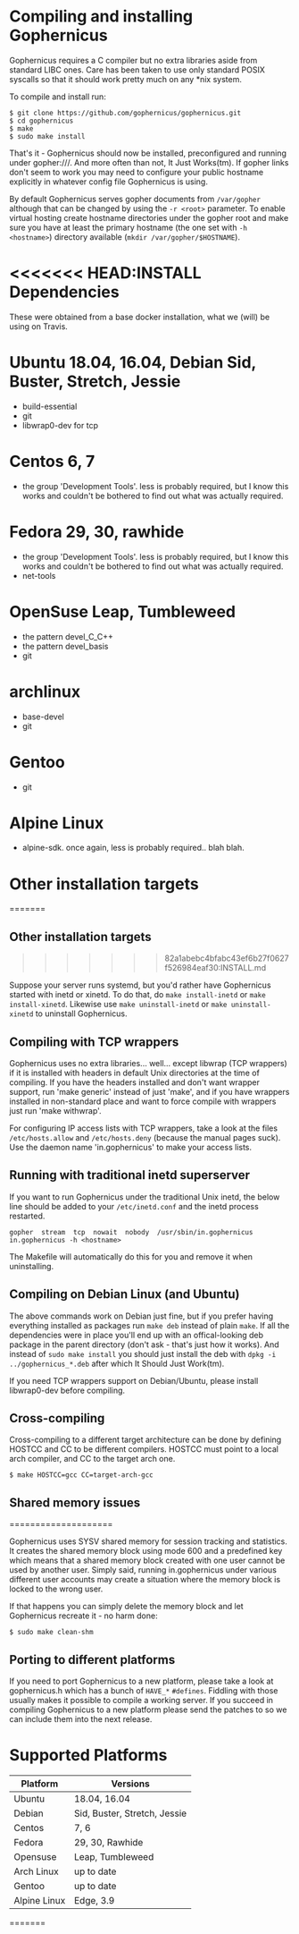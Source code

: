 # Compiling and installing Gophernicus

Gophernicus requires a C compiler but no extra libraries aside
from standard LIBC ones. Care has been taken to use only
standard POSIX syscalls so that it should work pretty much on
any \*nix system.

To compile and install run:

```
$ git clone https://github.com/gophernicus/gophernicus.git
$ cd gophernicus
$ make
$ sudo make install
```

That's it - Gophernicus should now be installed, preconfigured
and running under gopher://<HOSTNAME>/. And more often than not,
It Just Works(tm). If gopher links don't seem to work you may
need to configure your public hostname explicitly in whatever
config file Gophernicus is using.

By default Gophernicus serves gopher documents from `/var/gopher`
although that can be changed by using the `-r <root>` parameter.
To enable virtual hosting create hostname directories under
the gopher root and make sure you have at least the primary
hostname (the one set with `-h <hostname>`) directory available
(`mkdir /var/gopher/$HOSTNAME`).


<<<<<<< HEAD:INSTALL
Dependencies
============

These were obtained from a base docker installation, what we
(will) be using on Travis.

# Ubuntu 18.04, 16.04, Debian Sid, Buster, Stretch, Jessie #
- build-essential
- git
- libwrap0-dev for tcp

# Centos 6, 7 #
- the group 'Development Tools'. less is probably required, but
  I know this works and couldn't be bothered to find out what was
  actually required.

# Fedora 29, 30, rawhide #
- the group 'Development Tools'. less is probably required, but
  I know this works and couldn't be bothered to find out what was
  actually required.
- net-tools

# OpenSuse Leap, Tumbleweed #
- the pattern devel_C_C++
- the pattern devel_basis
- git

# archlinux #
- base-devel
- git

# Gentoo #
- git

# Alpine Linux #
- alpine-sdk. once again, less is probably required.. blah blah.

Other installation targets
==========================
=======
## Other installation targets
>>>>>>> 82a1abebc4bfabc43ef6b27f0627f526984eaf30:INSTALL.md

Suppose your server runs systemd, but you'd rather have Gophernicus
started with inetd or xinetd.  To do that, do `make install-inetd`
or `make install-xinetd`.  Likewise use `make uninstall-inetd` or
`make uninstall-xinetd` to uninstall Gophernicus.


## Compiling with TCP wrappers

Gophernicus uses no extra libraries... well... except libwrap
(TCP wrappers) if it is installed with headers in default Unix
directories at the time of compiling. If you have the headers
installed and don't want wrapper support, run 'make generic'
instead of just 'make', and if you have wrappers installed in
non-standard place and want to force compile with wrappers
just run 'make withwrap'.

For configuring IP access lists with TCP wrappers, take a look
at the files `/etc/hosts.allow` and `/etc/hosts.deny` (because the
manual pages suck). Use the daemon name 'in.gophernicus' to
make your access lists.


## Running with traditional inetd superserver

If you want to run Gophernicus under the traditional Unix inetd, the
below line should be added to your `/etc/inetd.conf` and the inetd
process restarted.

```
gopher  stream  tcp  nowait  nobody  /usr/sbin/in.gophernicus  in.gophernicus -h <hostname>
```

The Makefile will automatically do this for you and remove it when
uninstalling.


## Compiling on Debian Linux (and Ubuntu)

The above commands work on Debian just fine, but if you prefer
having everything installed as packages run `make deb` instead
of plain `make`. If all the dependencies were in place you'll
end up with an offical-looking deb package in the parent
directory (don't ask - that's just how it works). And instead
of `sudo make install` you should just install the deb with
`dpkg -i ../gophernicus_*.deb` after which It Should Just
Work(tm).

If you need TCP wrappers support on Debian/Ubuntu, please
install libwrap0-dev before compiling.


## Cross-compiling

Cross-compiling to a different target architecture can be done
by defining HOSTCC and CC to be different compilers. HOSTCC
must point to a local arch compiler, and CC to the target
arch one.

```
$ make HOSTCC=gcc CC=target-arch-gcc
```


## Shared memory issues
====================

Gophernicus uses SYSV shared memory for session tracking and
statistics. It creates the shared memory block using mode 600
and a predefined key which means that a shared memory block
created with one user cannot be used by another user. Simply
said, running in.gophernicus under various different user
accounts may create a situation where the memory block is locked
to the wrong user.

If that happens you can simply delete the memory block and
let Gophernicus recreate it - no harm done:

```
$ sudo make clean-shm
```


## Porting to different platforms

If you need to port Gophernicus to a new platform, please take
a look at gophernicus.h which has a bunch of `HAVE_*` `#defines`.
Fiddling with those usually makes it possible to compile a working
server. If you succeed in compiling Gophernicus to a new
platform please send the patches to
<gophernicus at gophernicus dot org> so we can include them into
the next release.

Supported Platforms
===================

| Platform     | Versions                     |
| ------------ | ---------------------------- |
| Ubuntu       | 18.04, 16.04                 |
| Debian       | Sid, Buster, Stretch, Jessie |
| Centos       | 7, 6                         |
| Fedora       | 29, 30, Rawhide              |
| Opensuse     | Leap, Tumbleweed             |
| Arch Linux   | up to date                   |
| Gentoo       | up to date                   |
| Alpine Linux | Edge, 3.9                    |
=======
